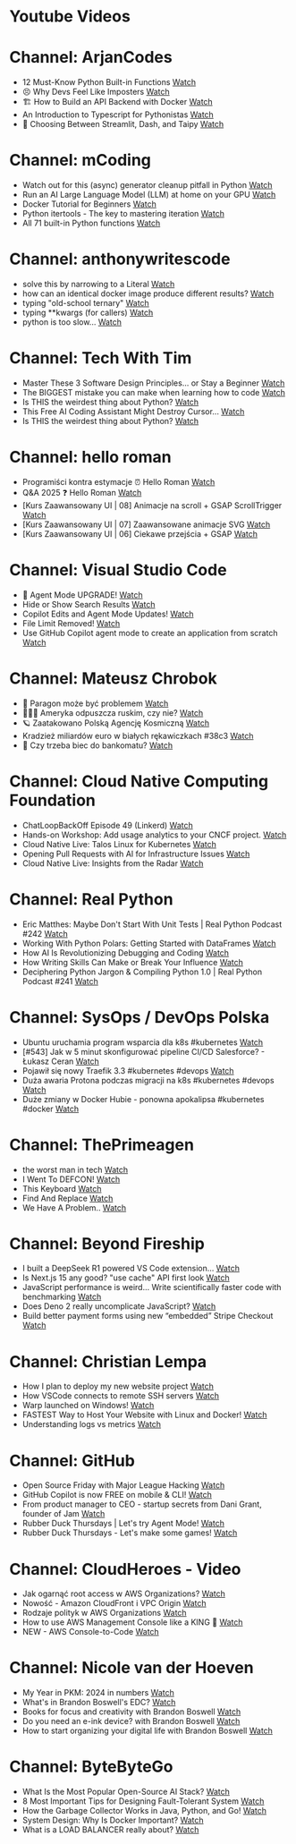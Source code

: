 
Youtube Videos
==============

# Channel: ArjanCodes
  
 - 12 Must-Know Python Built-in Functions  [Watch](https://youtu.be/ho24rK_AYrQ)  
 - 😣 Why Devs Feel Like Imposters  [Watch](https://youtu.be/8p47JVYubgY)  
 - 🏗️ How to Build an API Backend with Docker  [Watch](https://youtu.be/xhfxNXsJXGI)  
 - An Introduction to Typescript for Pythonistas  [Watch](https://youtu.be/kBVZgCrdVCw)  
 - 🤔 Choosing Between Streamlit, Dash, and Taipy  [Watch](https://youtu.be/vhE-kur_Dc4)
# Channel: mCoding
  
 - Watch out for this (async) generator cleanup pitfall in Python  [Watch](https://youtu.be/N56Jrqc7SBk)  
 - Run an AI Large Language Model (LLM) at home on your GPU  [Watch](https://youtu.be/RejIVgfER-4)  
 - Docker Tutorial for Beginners  [Watch](https://youtu.be/b0HMimUb4f0)  
 - Python itertools - The key to mastering iteration  [Watch](https://youtu.be/1p7xa_BHYDs)  
 - All 71 built-in Python functions  [Watch](https://youtu.be/7Qu_KXc7xSI)
# Channel: anthonywritescode
  
 - solve this by narrowing to a Literal  [Watch](https://youtu.be/WlErF7wQsds)  
 - how can an identical docker image produce different results?  [Watch](https://youtu.be/CBbgmRAg0VM)  
 - typing "old-school ternary"  [Watch](https://youtu.be/BeKdKpw5StU)  
 - typing **kwargs (for callers)  [Watch](https://youtu.be/Nb2mIrfUHNw)  
 - python is too slow...  [Watch](https://youtu.be/FFoeU3t-N4c)
# Channel: Tech With Tim
  
 - Master These 3 Software Design Principles... or Stay a Beginner  [Watch](https://youtu.be/1ZM88C_CLDY)  
 - The BIGGEST mistake you can make when learning how to code  [Watch](https://youtu.be/BmevKlUq-vU)  
 - Is THIS the weirdest thing about Python?  [Watch](https://youtu.be/gc0xJB7Zo2U)  
 - This Free AI Coding Assistant Might Destroy Cursor...  [Watch](https://youtu.be/RzupEPRF6As)  
 - Is THIS the weirdest thing about Python?  [Watch](https://youtu.be/0LzK2ujam9o)
# Channel: hello roman
  
 - Programiści kontra estymacje ⏰  Hello Roman  [Watch](https://youtu.be/QkJ8WzgHPuk)  
 - Q&A 2025 ❓ Hello Roman  [Watch](https://youtu.be/8aCN2-puJpM)  
 - [Kurs Zaawansowany UI | 08] Animacje na scroll + GSAP ScrollTrigger  [Watch](https://youtu.be/srkezHzMCPU)  
 - [Kurs Zaawansowany UI | 07] Zaawansowane animacje SVG  [Watch](https://youtu.be/Jbwut40SnAY)  
 - [Kurs Zaawansowany UI | 06] Ciekawe przejścia + GSAP  [Watch](https://youtu.be/7rtNmrVIxA8)
# Channel: Visual Studio Code
  
 - 🔴 Agent Mode UPGRADE!  [Watch](https://youtu.be/Pe8ghwTMFlg)  
 - Hide or Show Search Results  [Watch](https://youtu.be/EE39NVYnHB0)  
 - Copilot Edits and Agent Mode Updates!  [Watch](https://youtu.be/WwJPIN5zldY)  
 - File Limit Removed!  [Watch](https://youtu.be/7IROXOmmbmo)  
 - Use GitHub Copilot agent mode to create an application from scratch  [Watch](https://youtu.be/sYepbevm8TY)
# Channel: Mateusz Chrobok
  
 - 💾 Paragon może być problemem  [Watch](https://youtu.be/MFCL6DqCFNA)  
 - 👨🏻‍💻 Ameryka odpuszcza ruskim, czy nie?  [Watch](https://youtu.be/tcDbLZccEd0)  
 - 🪐 Zaatakowano Polską Agencję Kosmiczną  [Watch](https://youtu.be/ICH6H43u-zQ)  
 - Kradzież miliardów euro w białych rękawiczkach #38c3  [Watch](https://youtu.be/amZ4R6DtJT0)  
 - 💸 Czy trzeba biec do bankomatu?  [Watch](https://youtu.be/EI0Z9IjwtLw)
# Channel: Cloud Native Computing Foundation
  
 - ChatLoopBackOff Episode 49 (Linkerd)  [Watch](https://youtu.be/WltDqvMzZIw)  
 - Hands-on Workshop: Add usage analytics to your CNCF project.  [Watch](https://youtu.be/g602wcGV_yk)  
 - Cloud Native Live: Talos Linux for Kubernetes  [Watch](https://youtu.be/9H5mihhi7UM)  
 - Opening Pull Requests with AI for Infrastructure Issues  [Watch](https://youtu.be/2J0yUtnn2KQ)  
 - Cloud Native Live: Insights from the Radar  [Watch](https://youtu.be/Sxnqk6EoB-s)
# Channel: Real Python
  
 - Eric Matthes: Maybe Don't Start With Unit Tests | Real Python Podcast #242  [Watch](https://youtu.be/n76lTrN0o_Q)  
 - Working With Python Polars: Getting Started with DataFrames  [Watch](https://youtu.be/9IrMz0wbp5Q)  
 - How AI Is Revolutionizing Debugging and Coding  [Watch](https://youtu.be/8G3fGsPvGM8)  
 - How Writing Skills Can Make or Break Your Influence  [Watch](https://youtu.be/5JIpF_HQEQ0)  
 - Deciphering Python Jargon & Compiling Python 1.0 | Real Python Podcast #241  [Watch](https://youtu.be/nfJclVoFfTU)
# Channel: SysOps / DevOps Polska
  
 - Ubuntu uruchamia program wsparcia dla k8s #kubernetes  [Watch](https://youtu.be/7Y4fKdCfQks)  
 - [#543] Jak w 5 minut skonfigurować pipeline CI/CD Salesforce? - Łukasz Ceran  [Watch](https://youtu.be/GdeOvuAZKQc)  
 - Pojawił się nowy Traefik 3.3 #kubernetes #devops  [Watch](https://youtu.be/xIGf4Yzo3js)  
 - Duża awaria Protona podczas migracji na k8s #kubernetes #devops  [Watch](https://youtu.be/F1RIfPgss_A)  
 - Duże zmiany w Docker Hubie - ponowna apokalipsa #kubernetes #docker  [Watch](https://youtu.be/GiAhlZ-7iW4)
# Channel: ThePrimeagen
  
 - the worst man in tech  [Watch](https://youtu.be/A_XGsAl-LqY)  
 - I Went To DEFCON!  [Watch](https://youtu.be/GwcFxTuMYmU)  
 - This Keyboard  [Watch](https://youtu.be/dhuX9t2j5Hc)  
 - Find And Replace  [Watch](https://youtu.be/v2a6Nv7RSd0)  
 - We Have A Problem..  [Watch](https://youtu.be/1-0r90bm6CE)
# Channel: Beyond Fireship
  
 - I built a DeepSeek R1 powered VS Code extension…  [Watch](https://youtu.be/clJCDHml2cA)  
 - Is Next.js 15 any good? "use cache" API first look  [Watch](https://youtu.be/xWkozeculPo)  
 - JavaScript performance is weird... Write scientifically faster code with benchmarking  [Watch](https://youtu.be/_pWA4rbzvIg)  
 - Does Deno 2 really uncomplicate JavaScript?  [Watch](https://youtu.be/8IHhvkaVqVE)  
 - Build better payment forms using new “embedded” Stripe Checkout  [Watch](https://youtu.be/7WFXl4-aCxs)
# Channel: Christian Lempa
  
 - How I plan to deploy my new website project  [Watch](https://youtu.be/lko6dWFzJvU)  
 - How VSCode connects to remote SSH servers  [Watch](https://youtu.be/-5nCZ1b00O8)  
 - Warp launched on Windows!  [Watch](https://youtu.be/ZscU3G_xL-E)  
 - FASTEST Way to Host Your Website with Linux and Docker!  [Watch](https://youtu.be/gJxhx5wEAzA)  
 - Understanding logs vs metrics  [Watch](https://youtu.be/zzK8B0MhUho)
# Channel: GitHub
  
 - Open Source Friday with Major League Hacking  [Watch](https://youtu.be/jNnHzCmKif8)  
 - GitHub Copilot is now FREE on mobile & CLI!  [Watch](https://youtu.be/X_6yVwYkrrc)  
 - From product manager to CEO -  startup secrets from Dani Grant, founder of Jam  [Watch](https://youtu.be/fBy6XUsYya8)  
 - Rubber Duck Thursdays | Let's try Agent Mode!  [Watch](https://youtu.be/qEhilLX1II0)  
 - Rubber Duck Thursdays - Let's make some games!  [Watch](https://youtu.be/MpLRTak4oLQ)
# Channel: CloudHeroes - Video
  
 - Jak ogarnąć root access w AWS Organizations?  [Watch](https://youtu.be/q5Lyj7RYxBk)  
 - Nowość - Amazon CloudFront i VPC Origin  [Watch](https://youtu.be/QEpjk36AEIA)  
 - Rodzaje polityk w AWS Organizations  [Watch](https://youtu.be/IuSgrk7LA_4)  
 - How to use AWS Management Console like a KING 👑  [Watch](https://youtu.be/Ki3U10-tC7U)  
 - NEW - AWS Console-to-Code  [Watch](https://youtu.be/_usWUKodGy8)
# Channel: Nicole van der Hoeven
  
 - My Year in PKM: 2024 in numbers  [Watch](https://youtu.be/NxCZ8GaM-Vw)  
 - What's in Brandon Boswell's EDC?  [Watch](https://youtu.be/Noswl0jCA4k)  
 - Books for focus and creativity with Brandon Boswell  [Watch](https://youtu.be/Ugc4U8Rx7RM)  
 - Do you need an e-ink device? with Brandon Boswell  [Watch](https://youtu.be/uUKPV6mWMFM)  
 - How to start organizing your digital life with Brandon Boswell  [Watch](https://youtu.be/Ykhyw3T3ICU)
# Channel: ByteByteGo
  
 - What Is the Most Popular Open-Source AI Stack?  [Watch](https://youtu.be/hFURlsMwU7c)  
 - 8 Most Important Tips for Designing Fault-Tolerant System  [Watch](https://youtu.be/3Lis4w4_bBc)  
 - How the Garbage Collector Works in Java, Python, and Go!  [Watch](https://youtu.be/3Kqal7QaCCM)  
 - System Design: Why Is Docker Important?  [Watch](https://youtu.be/QEzbZKtLi-g)  
 - What is a LOAD BALANCER really about?  [Watch](https://youtu.be/LQuuoHTyYz8)